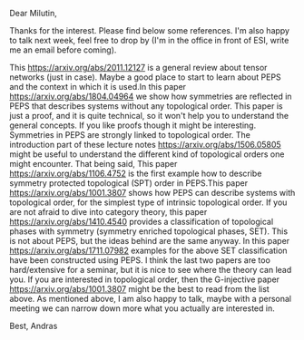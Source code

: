Dear Milutin,

Thanks for the interest. Please find below some references. I'm also
happy to talk next week, feel free to drop by (I'm in the office in
front of ESI, write me an email before coming).

This <https://arxiv.org/abs/2011.12127> is a general review about
tensor networks (just in case). Maybe a good place to start to learn
about PEPS and the context in which it is used.In this paper
<https://arxiv.org/abs/1804.04964> we show how symmetries are reflected
in PEPS that describes systems without any topological order. This
paper is just a proof, and it is quite technical, so it won't help you
to understand the general concepts. If you like proofs though it might
be interesting.
Symmetries in PEPS are strongly linked to topological order. The
introduction part of these lecture notes
<https://arxiv.org/abs/1506.05805> might be useful to understand the
different kind of topological orders one might encounter.  That being
said,
This paper <https://arxiv.org/abs/1106.4752> is the first example how
to describe symmetry protected topological (SPT) order in PEPS.This
paper <https://arxiv.org/abs/1001.3807> shows how PEPS can describe
systems with topological order, for the simplest type of intrinsic
topological order. If you are not afraid to dive into category theory,
this paper <https://arxiv.org/abs/1410.4540> provides a classification
of topological phases with symmetry (symmetry enriched topological
phases, SET). This is not about PEPS, but the ideas behind are the same
anyway. In this paper <https://arxiv.org/abs/1711.07982> examples for
the above SET classification have been constructed using PEPS.
I think the last two papers are too hard/extensive for a seminar, but
it is nice to see where the theory can lead you. If you are interested
in topological order, then the G-injective paper
<https://arxiv.org/abs/1001.3807> might be the best to read from the
list above. As mentioned above, I am also happy to talk, maybe with a
personal meeting we can narrow down more what you actually are
interested in.

Best,
Andras

